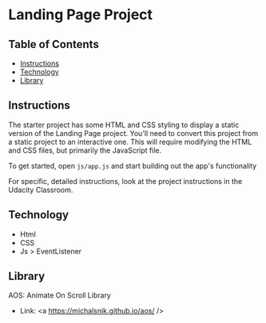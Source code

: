 # Landing Page Project

## Table of Contents

* [Instructions](#instructions)
* [Technology](#Technology)
* [Library](#Library)

## Instructions

The starter project has some HTML and CSS styling to display a static version of the Landing Page project. You'll need to convert this project from a static project to an interactive one. This will require modifying the HTML and CSS files, but primarily the JavaScript file.

To get started, open `js/app.js` and start building out the app's functionality

For specific, detailed instructions, look at the project instructions in the Udacity Classroom.

## Technology
- Html
- CSS
- Js > EventListener 

## Library

AOS: Animate On Scroll Library
- Link: <a https://michalsnik.github.io/aos/ />
